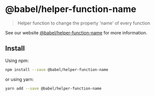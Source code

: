 # @babel/helper-function-name

> Helper function to change the property 'name' of every function

See our website [@babel/helper-function-name](https://babeljs.io/docs/en/next/babel-helper-function-name.html) for more information.

## Install

Using npm:

```sh
npm install --save @babel/helper-function-name
```

or using yarn:

```sh
yarn add --save @babel/helper-function-name
```

